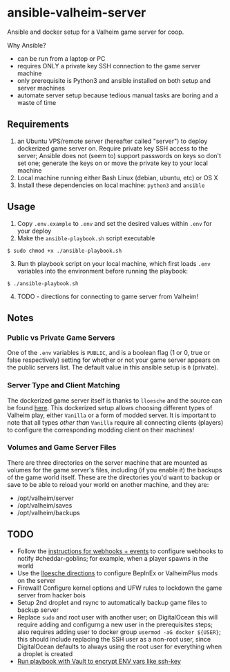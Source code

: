 # ansible-valheim-server

Ansible and docker setup for a Valheim game server for coop.

Why Ansible?
* can be run from a laptop or PC
* requires ONLY a private key SSH connection to the game server machine
* only prerequisite is Python3 and ansible installed on both setup and server machines
* automate server setup because tedious manual tasks are boring and a waste of time

## Requirements

1. an Ubuntu VPS/remote server (hereafter called "server") to deploy dockerized game server on. Require private key SSH access to the server; Ansible does not (seem to) support passwords on keys so don't set one; generate the keys on or move the private key to your local machine
2. Local machine running either Bash Linux (debian, ubuntu, etc) or OS X
3. Install these dependencies on local machine: `python3` and `ansible`


## Usage

1. Copy `.env.example` to `.env` and set the desired values within `.env` for your deploy
2. Make the `ansible-playbook.sh` script executable
```
$ sudo chmod +x ./ansible-playbook.sh
```

3. Run th playbook script on your local machine, which first loads `.env` variables into the environment before running the playbook:
```
$ ./ansible-playbook.sh
```

4. TODO -   directions for connecting to game server from Valheim!


## Notes
### Public vs Private Game Servers

One of the `.env` variables is `PUBLIC`, and is a boolean flag (1 or 0, true or false respectively) setting for whether or not your game server appears on the public servers list. The default value in this ansible setup is `0` (private).

### Server Type and Client Matching

The dockerized game server itself is thanks to `lloesche` and the source can be found [here](https://github.com/lloesche/valheim-server-docker). This dockerized setup allows choosing different types of Valheim play, either `Vanilla` or a form of modded server. It is important to note that all types *other than* `Vanilla` require all connecting clients (players) to configure the corresponding modding client on their machines!

### Volumes and Game Server Files

There are three directories on the server machine that are mounted as volumes for the game server's files, including (if you enable it) the backups of the game world itself. These are the directories you'd want to backup or save to be able to reload your world on another machine, and they are:

* /opt/valheim/server
* /opt/valheim/saves
* /opt/valheim/backups


## TODO
* Follow the [instructions for webhooks + events](https://github.com/lloesche/valheim-server-docker#discord-log-filter-event-hook-example) to configure webhooks to notify #cheddar-goblins; for example, when a player spawns in the world
* Use the [lloesche directions](https://github.com/lloesche/valheim-server-docker) to configure BepInEx or ValheimPlus mods on the server
* Firewall! Configure kernel options and UFW rules to lockdown the game server from hacker bois
* Setup 2nd droplet and rsync to automatically backup game files to backup server
* Replace `sudo` and root user with another user; on DigitalOcean this will require adding and configurng a new user in the prerequisites steps; also requires adding user to docker group `usermod -aG docker ${USER}`; this should include replacing the SSH user as a non-root user, since DigitalOcean defaults to always using the root user for everything when a droplet is created
* [Run playbook with Vault to encrypt ENV vars like ssh-key](https://docs.ansible.com/ansible/playbooks_vault.html#running-a-playbook-with-vault)